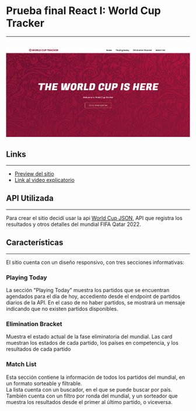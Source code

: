 # Prueba final React I: World Cup Tracker

---

## ![Screenshot de World Cup Tracker](./public/img/screenshot.png)

## Links

---

- [Preview del sitio](https://worldcuptracker.netlify.app)
- [Link al video explicatorio](https://worldcuptracker.netlify.app)

## API Utilizada

---

Para crear el sitio decidí usar la api [World Cup JSON](https://worldcupjson.net/), API que registra los resultados y otros detalles del mundial FIFA Qatar 2022.

## Características

---

El sitio cuenta con un diseño responsivo, con tres secciones informativas:

### Playing Today

La sección "Playing Today" muestra los partidos que se encuentran agendados para el día de hoy, accediento desde el endpoint de partidos diarios de la API. En el caso de no haber partidos, se mostrará un mensaje indicando que no existen partidos disponibles.

### Elimination Bracket

Muestra el estado actual de la fase eliminatoria del mundial. Las card muestran los estados de cada partido, los países en competencia, y los resultados de cada partido

### Match List

Esta sección contiene la información de todos los partidos del mundial, en un formato sorteable y filtrable. <br>
La lista cuenta con un buscador, en el que se puede buscar por país. También cuenta con un filtro por ronda del mundial, y un sorteador que muestra los resultados desde el primer al último partido, o viceversa.
